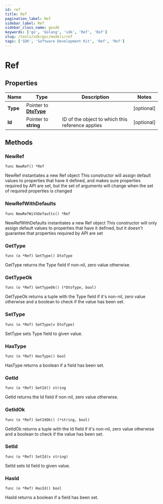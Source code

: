 ```yaml
---
id: ref
title: Ref
pagination_label: Ref
sidebar_label: Ref
sidebar_class_name: gosdk
keywords: ['go', 'Golang', 'sdk', 'Ref', 'Ref'] 
slug: /tools/sdk/go//models/ref
tags: ['SDK', 'Software Development Kit', 'Ref', 'Ref']
---
```


# Ref

## Properties

Name | Type | Description | Notes
------------ | ------------- | ------------- | -------------
**Type** | Pointer to [**DtoType**](dto-type) |  | [optional] 
**Id** | Pointer to **string** | ID of the object to which this reference applies | [optional] 

## Methods

### NewRef

`func NewRef() *Ref`

NewRef instantiates a new Ref object
This constructor will assign default values to properties that have it defined,
and makes sure properties required by API are set, but the set of arguments
will change when the set of required properties is changed

### NewRefWithDefaults

`func NewRefWithDefaults() *Ref`

NewRefWithDefaults instantiates a new Ref object
This constructor will only assign default values to properties that have it defined,
but it doesn't guarantee that properties required by API are set

### GetType

`func (o *Ref) GetType() DtoType`

GetType returns the Type field if non-nil, zero value otherwise.

### GetTypeOk

`func (o *Ref) GetTypeOk() (*DtoType, bool)`

GetTypeOk returns a tuple with the Type field if it's non-nil, zero value otherwise
and a boolean to check if the value has been set.

### SetType

`func (o *Ref) SetType(v DtoType)`

SetType sets Type field to given value.

### HasType

`func (o *Ref) HasType() bool`

HasType returns a boolean if a field has been set.

### GetId

`func (o *Ref) GetId() string`

GetId returns the Id field if non-nil, zero value otherwise.

### GetIdOk

`func (o *Ref) GetIdOk() (*string, bool)`

GetIdOk returns a tuple with the Id field if it's non-nil, zero value otherwise
and a boolean to check if the value has been set.

### SetId

`func (o *Ref) SetId(v string)`

SetId sets Id field to given value.

### HasId

`func (o *Ref) HasId() bool`

HasId returns a boolean if a field has been set.


